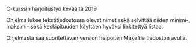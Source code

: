 C-kurssin harjoitustyö keväältä 2019

Ohjelma lukee tekstitiedostossa olevat nimet sekä selvittää niiden minimi-,
maksimi- sekä keskipituuden käyttäen hyväksi linkitettyä listaa.

Ohjelmasta saa suoritettavan version helpoiten Makefile tiedoston avulla.
